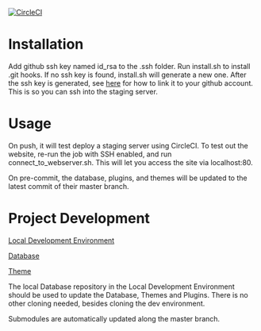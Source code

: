 [![CircleCI](https://circleci.com/gh/cp3402-students/a2-cp3402-2019-team25/tree/master.svg?style=svg)](https://circleci.com/gh/cp3402-students/a2-cp3402-2019-team25/tree/master)

# Installation

Add github ssh key named id_rsa to the .ssh folder.
Run install.sh to install .git hooks. If no ssh key is found, install.sh will generate a new one. After the ssh key is generated, see [here](https://help.github.com/en/articles/adding-a-new-ssh-key-to-your-github-account) for how to link it to your github account. This is so you can ssh into the staging server.

# Usage

On push, it will test deploy a staging server using CircleCI.
To test out the website, re-run the job with SSH enabled, and run connect_to_webserver.sh. This will let you access the site via localhost:80.

On pre-commit, the database, plugins, and themes will be updated to the latest commit of their master branch.

# Project Development
[Local Development Environment](https://github.com/cp3402-students/env-cp3402-2019-team25)

[Database](https://github.com/Xett/database-cp3402-2019-team25)

[Theme](https://github.com/Xett/theme-cp3402-2019-team25)

The local Database repository in the Local Development Environment should be used to update the Database, Themes and Plugins. There is no other cloning needed, besides cloning the dev environment.

Submodules are automatically updated along the master branch.
